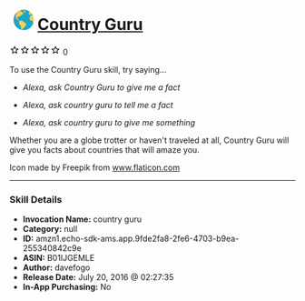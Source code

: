 # &nbsp;<img src="skill_icon" alt="Country Guru icon" width="36"> [Country Guru](http://alexa.amazon.com/#skills/amzn1.echo-sdk-ams.app.9fde2fa8-2fe6-4703-b9ea-255340842c9e)
![0 stars](../../images/ic_star_border_black_18dp_1x.png)![0 stars](../../images/ic_star_border_black_18dp_1x.png)![0 stars](../../images/ic_star_border_black_18dp_1x.png)![0 stars](../../images/ic_star_border_black_18dp_1x.png)![0 stars](../../images/ic_star_border_black_18dp_1x.png) 0

To use the Country Guru skill, try saying...

* *Alexa, ask Country Guru to give me a fact*

* *Alexa, ask country guru to tell me a fact*

* *Alexa, ask country guru to give me something*

Whether you are a globe trotter or haven't traveled at all, Country Guru will give you facts about countries that will amaze you.




Icon made by Freepik from www.flaticon.com

***

### Skill Details

* **Invocation Name:** country guru
* **Category:** null
* **ID:** amzn1.echo-sdk-ams.app.9fde2fa8-2fe6-4703-b9ea-255340842c9e
* **ASIN:** B01IJGEMLE
* **Author:** davefogo
* **Release Date:** July 20, 2016 @ 02:27:35
* **In-App Purchasing:** No
